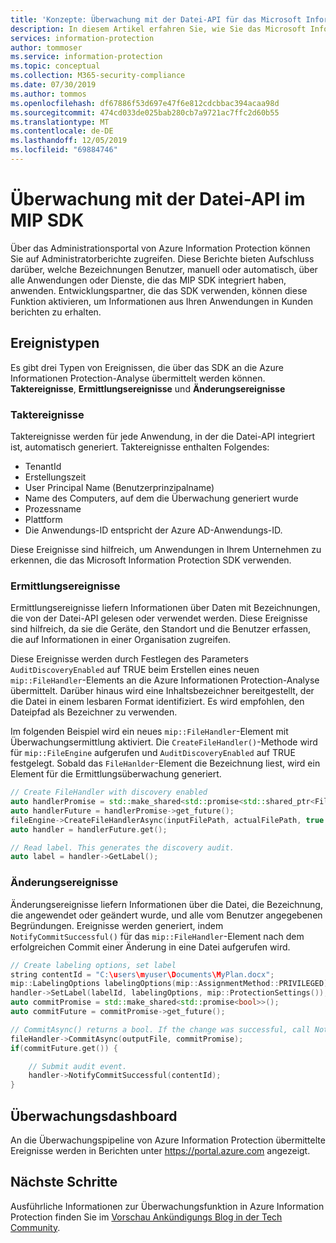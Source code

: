 ```yaml
---
title: 'Konzepte: Überwachung mit der Datei-API für das Microsoft Information Protection SDK'
description: In diesem Artikel erfahren Sie, wie Sie das Microsoft Information Protection SDK verwenden können, um Datei-API-Überwachungsereignisse an die Azure Information Protection-Analyse zu übermitteln.
services: information-protection
author: tommoser
ms.service: information-protection
ms.topic: conceptual
ms.collection: M365-security-compliance
ms.date: 07/30/2019
ms.author: tommos
ms.openlocfilehash: df67886f53d697e47f6e812cdcbbac394acaa98d
ms.sourcegitcommit: 474cd033de025bab280cb7a9721ac7ffc2d60b55
ms.translationtype: MT
ms.contentlocale: de-DE
ms.lasthandoff: 12/05/2019
ms.locfileid: "69884746"
---
```

# <a name="auditing-in-the-mip-sdk-file-api"></a>Überwachung mit der Datei-API im MIP SDK

Über das Administrationsportal von Azure Information Protection können Sie auf Administratorberichte zugreifen. Diese Berichte bieten Aufschluss darüber, welche Bezeichnungen Benutzer, manuell oder automatisch, über alle Anwendungen oder Dienste, die das MIP SDK integriert haben, anwenden. Entwicklungspartner, die das SDK verwenden, können diese Funktion aktivieren, um Informationen aus Ihren Anwendungen in Kunden berichten zu erhalten.

## <a name="event-types"></a>Ereignistypen

Es gibt drei Typen von Ereignissen, die über das SDK an die Azure Informationen Protection-Analyse übermittelt werden können. **Taktereignisse**, **Ermittlungsereignisse** und **Änderungsereignisse**

### <a name="heartbeat-events"></a>Taktereignisse

Taktereignisse werden für jede Anwendung, in der die Datei-API integriert ist, automatisch generiert. Taktereignisse enthalten Folgendes:

* TenantId
* Erstellungszeit
* User Principal Name (Benutzerprinzipalname)
* Name des Computers, auf dem die Überwachung generiert wurde
* Prozessname
* Plattform
* Die Anwendungs-ID entspricht der Azure AD-Anwendungs-ID.

Diese Ereignisse sind hilfreich, um Anwendungen in Ihrem Unternehmen zu erkennen, die das Microsoft Information Protection SDK verwenden.

### <a name="discovery-events"></a>Ermittlungsereignisse

Ermittlungsereignisse liefern Informationen über Daten mit Bezeichnungen, die von der Datei-API gelesen oder verwendet werden. Diese Ereignisse sind hilfreich, da sie die Geräte, den Standort und die Benutzer erfassen, die auf Informationen in einer Organisation zugreifen.

Diese Ereignisse werden durch Festlegen des Parameters `AuditDiscoveryEnabled` auf TRUE beim Erstellen eines neuen `mip::FileHandler`-Elements an die Azure Informationen Protection-Analyse übermittelt. Darüber hinaus wird eine Inhaltsbezeichner bereitgestellt, der die Datei in einem lesbaren Format identifiziert. Es wird empfohlen, den Dateipfad als Bezeichner zu verwenden.

Im folgenden Beispiel wird ein neues `mip::FileHandler`-Element mit Überwachungsermittlung aktiviert. Die `CreateFileHandler()`-Methode wird für `mip::FileEngine` aufgerufen und `AuditDiscoveryEnabled` auf TRUE festgelegt. Sobald das `FileHanlder`-Element die Bezeichnung liest, wird ein Element für die Ermittlungsüberwachung generiert.

```cpp
// Create FileHandler with discovery enabled
auto handlerPromise = std::make_shared<std::promise<std::shared_ptr<FileHandler>>>();
auto handlerFuture = handlerPromise->get_future();
fileEngine->CreateFileHandlerAsync(inputFilePath, actualFilePath, true /*AuditDiscoveryEnabled*/, make_shared<FileHandlerObserver>(), createFileHandlerPromise);
auto handler = handlerFuture.get();

// Read label. This generates the discovery audit.
auto label = handler->GetLabel();
```

### <a name="change-events"></a>Änderungsereignisse

Änderungsereignisse liefern Informationen über die Datei, die Bezeichnung, die angewendet oder geändert wurde, und alle vom Benutzer angegebenen Begründungen. Ereignisse werden generiert, indem `NotifyCommitSuccessful()` für das `mip::FileHandler`-Element nach dem erfolgreichen Commit einer Änderung in eine Datei aufgerufen wird.

```cpp
// Create labeling options, set label
string contentId = "C:\users\myuser\Documents\MyPlan.docx";
mip::LabelingOptions labelingOptions(mip::AssignmentMethod::PRIVILEGED);
handler->SetLabel(labelId, labelingOptions, mip::ProtectionSettings());
auto commitPromise = std::make_shared<std::promise<bool>>();
auto commitFuture = commitPromise->get_future();

// CommitAsync() returns a bool. If the change was successful, call NotifyCommitSuccessful().
fileHandler->CommitAsync(outputFile, commitPromise);
if(commitFuture.get()) {

    // Submit audit event.
    handler->NotifyCommitSuccessful(contentId);
}
```

## <a name="audit-dashboard"></a>Überwachungsdashboard

An die Überwachungspipeline von Azure Information Protection übermittelte Ereignisse werden in Berichten unter https://portal.azure.com angezeigt. 

## <a name="next-steps"></a>Nächste Schritte

Ausführliche Informationen zur Überwachungsfunktion in Azure Information Protection finden Sie im [Vorschau Ankündigungs Blog in der Tech Community](https://techcommunity.microsoft.com/t5/Azure-Information-Protection/Data-discovery-reporting-and-analytics-for-all-your-data-with/ba-p/253854).
